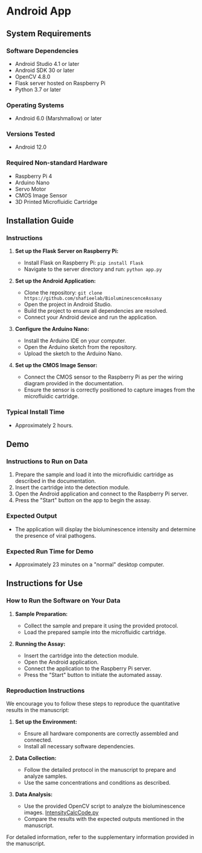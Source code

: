 
# Android App

## System Requirements

### Software Dependencies
- Android Studio 4.1 or later
- Android SDK 30 or later
- OpenCV 4.8.0
- Flask server hosted on Raspberry Pi
- Python 3.7 or later

### Operating Systems
- Android 6.0 (Marshmallow) or later

### Versions Tested
- Android  12.0

### Required Non-standard Hardware
- Raspberry Pi 4
- Arduino Nano
- Servo Motor
- CMOS Image Sensor
- 3D Printed Microfluidic Cartridge

## Installation Guide

### Instructions
1. **Set up the Flask Server on Raspberry Pi:**
   - Install Flask on Raspberry Pi: `pip install Flask`
   - Navigate to the server directory and run: `python app.py`

2. **Set up the Android Application:**
   - Clone the repository: `git clone https://github.com/shafieelab/BioluminescenceAssasy`
   - Open the project in Android Studio.
   - Build the project to ensure all dependencies are resolved.
   - Connect your Android device and run the application.

3. **Configure the Arduino Nano:**
   - Install the Arduino IDE on your computer.
   - Open the Arduino sketch from the repository.
   - Upload the sketch to the Arduino Nano.

4. **Set up the CMOS Image Sensor:**
   - Connect the CMOS sensor to the Raspberry Pi as per the wiring diagram provided in the documentation.
   - Ensure the sensor is correctly positioned to capture images from the microfluidic cartridge.

### Typical Install Time
- Approximately 2 hours.

## Demo

### Instructions to Run on Data
1. Prepare the sample and load it into the microfluidic cartridge as described in the documentation.
2. Insert the cartridge into the detection module.
3. Open the Android application and connect to the Raspberry Pi server.
4. Press the "Start" button on the app to begin the assay.

### Expected Output
- The application will display the bioluminescence intensity and determine the presence of viral pathogens.

### Expected Run Time for Demo
- Approximately 23 minutes on a "normal" desktop computer.

## Instructions for Use

### How to Run the Software on Your Data
1. **Sample Preparation:**
   - Collect the sample and prepare it using the provided protocol.
   - Load the prepared sample into the microfluidic cartridge.

2. **Running the Assay:**
   - Insert the cartridge into the detection module.
   - Open the Android application.
   - Connect the application to the Raspberry Pi server.
   - Press the "Start" button to initiate the automated assay.

### Reproduction Instructions
We encourage you to follow these steps to reproduce the quantitative results in the manuscript:
1. **Set up the Environment:**
   - Ensure all hardware components are correctly assembled and connected.
   - Install all necessary software dependencies.

2. **Data Collection:**
   - Follow the detailed protocol in the manuscript to prepare and analyze samples.
   - Use the same concentrations and conditions as described.

3. **Data Analysis:**
   - Use the provided OpenCV script to analyze the bioluminescence images. [IntensityCalcCode.py](../PythonScript/IntensityCalcCode.py) 
   - Compare the results with the expected outputs mentioned in the manuscript.

For detailed information, refer to the supplementary information provided in the manuscript.


